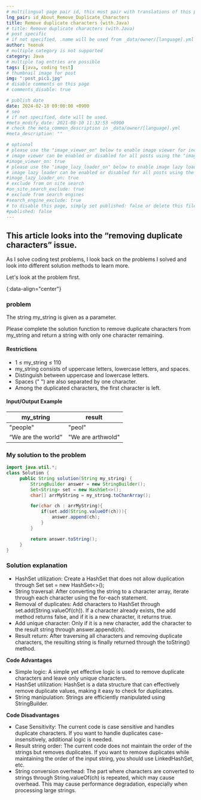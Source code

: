 ```yaml
---
# multilingual page pair id, this must pair with translations of this page. (This name must be unique)
lng_pair: id_About_Remove_Duplicate_Characters
title: Remove duplicate characters (with.Java)
# title: Remove duplicate characters (with.Java)
# post specific
# if not specified, .name will be used from _data/owner/[language].yml
author: Yeonuk
# multiple category is not supported
category: Java
# multiple tag entries are possible
tags: [java, coding test]
# thumbnail image for post
img: ":post_pic1.jpg"
# disable comments on this page
# comments_disable: true

# publish date
date: 2024-02-18 09:00:00 +0900
# seo
# if not specified, date will be used.
#meta_modify_date: 2021-08-10 11:32:53 +0900
# check the meta_common_description in _data/owner/[language].yml
#meta_description: ""

# optional
# please use the "image_viewer_on" below to enable image viewer for individual pages or posts (_posts/ or [language]/_posts folders).
# image viewer can be enabled or disabled for all posts using the "image_viewer_posts: true" setting in _data/conf/main.yml.
#image_viewer_on: true
# please use the "image_lazy_loader_on" below to enable image lazy loader for individual pages or posts (_posts/ or [language]/_posts folders).
# image lazy loader can be enabled or disabled for all posts using the "image_lazy_loader_posts: true" setting in _data/conf/main.yml.
#image_lazy_loader_on: true
# exclude from on site search
#on_site_search_exclude: true
# exclude from search engines
#search_engine_exclude: true
# to disable this page, simply set published: false or delete this file
#published: false
---
```


<!-- outline-start -->

## This article looks into the “removing duplicate characters” issue.

As I solve coding test problems, I look back on the problems I solved and look into different solution methods to learn more.

Let's look at the problem first.

{:data-align="center"}

<!-- outline-end -->

### problem

The string my_string is given as a parameter.

Please complete the solution function to remove duplicate characters from my_string and return a string with only one character remaining.

#### Restrictions

- 1 ≤ my_string ≤ 110
- my_string consists of uppercase letters, lowercase letters, and spaces.
- Distinguish between uppercase and lowercase letters.
- Spaces (" ") are also separated by one character.
- Among the duplicated characters, the first character is left.

#### Input/Output Example

| my_string          | result            |
| ------------------ | ----------------- |
| "people"           | "peol"            |
| “We are the world” | "We are arthwold" |

<!-- | start_num | end_num | result |
| --------- | ------- | ------ |
| 10 | 3 | 0 | -->

### My solution to the problem

```java
import java.util.*;
class Solution {
     public String solution(String my_string) {
         StringBuilder answer = new StringBuilder();
         Set<String> set = new HashSet<>();
         char[] arrMyString = my_string.toCharArray();

         for(char ch : arrMyString){
             if(set.add(String.valueOf(ch))){
                 answer.append(ch);
             }
         }

         return answer.toString();
     }
}
```

### Solution explanation

- HashSet utilization: Create a HashSet that does not allow duplication through Set<String> set = new HashSet<>();
- String traversal: After converting the string to a character array, iterate through each character using the for-each statement.
- Removal of duplicates: Add characters to HashSet through set.add(String.valueOf(ch)). If a character already exists, the add method returns false, and if it is a new character, it returns true.
- Add unique character: Only if it is a new character, add the character to the result string through answer.append(ch).
- Result return: After traversing all characters and removing duplicate characters, the resulting string is finally returned through the toString() method.

**Code Advantages**

- Simple logic: A simple yet effective logic is used to remove duplicate characters and leave only unique characters.
- HashSet utilization: HashSet is a data structure that can effectively remove duplicate values, making it easy to check for duplicates.
- String manipulation: Strings are efficiently manipulated using StringBuilder.

**Code Disadvantages**

- Case Sensitivity: The current code is case sensitive and handles duplicate characters. If you want to handle duplicates case-insensitively, additional logic is needed.
- Result string order: The current code does not maintain the order of the strings but removes duplicates. If you want to remove duplicates while maintaining the order of the input string, you should use LinkedHashSet, etc.
- String conversion overhead: The part where characters are converted to strings through String.valueOf(ch) is repeated, which may cause overhead. This may cause performance degradation, especially when processing large strings.
